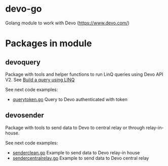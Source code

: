 # devo-go
Golang module to work with Devo (https://www.devo.com/)

# Packages in module

## devoquery

Package with tools and helper functions to run LinQ queries using Devo API V2. See [Build a query using LINQ](https://docs.devo.com/confluence/ndt/searching-data/building-a-query/build-a-query-using-linq)

See next code examples:
* [querytoken.go](./examples/querytoken.go) Query to Devo authenticated with token

## devosender

Package with tools to send data to Devo to central relay or through relay-in-house.

See next code examples:
* [senderclean.go](./examples/senderclean.go) Example to send data to Devo relay-in house
* [sendercentralrelay.go](./examples/sendercentralrelay.go) Example to send data to Devo central relay
